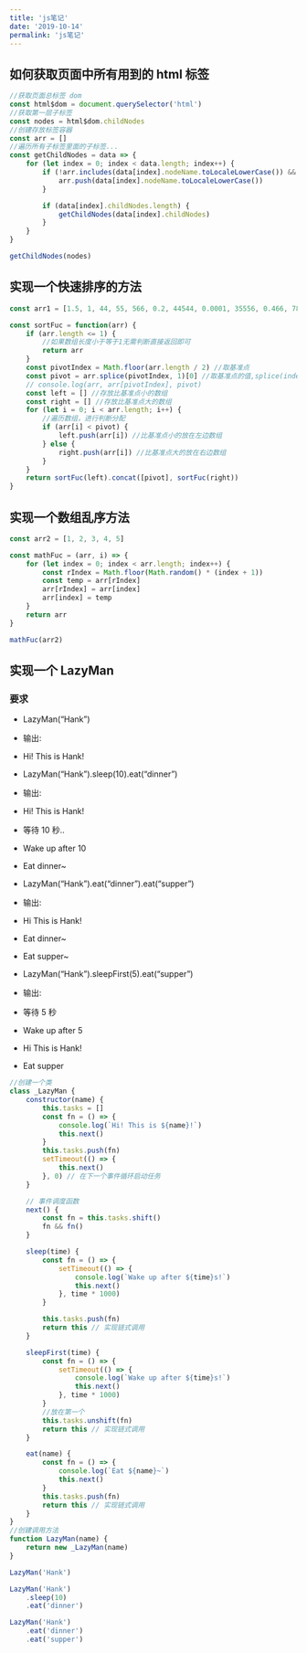 ```yaml
---
title: 'js笔记'
date: '2019-10-14'
permalink: 'js笔记'
---
```


## 如何获取页面中所有用到的 html 标签

```js
//获取页面总标签 dom
const html$dom = document.querySelector('html')
//获取第一层子标签
const nodes = html$dom.childNodes
//创建存放标签容器
const arr = []
//遍历所有子标签里面的子标签...
const getChildNodes = data => {
    for (let index = 0; index < data.length; index++) {
        if (!arr.includes(data[index].nodeName.toLocaleLowerCase()) && data[index].nodeName.indexOf('#') === -1) {
            arr.push(data[index].nodeName.toLocaleLowerCase())
        }

        if (data[index].childNodes.length) {
            getChildNodes(data[index].childNodes)
        }
    }
}

getChildNodes(nodes)
```

## 实现一个快速排序的方法

```js
const arr1 = [1.5, 1, 44, 55, 566, 0.2, 44544, 0.0001, 35556, 0.466, 78, 2354, 13, 0, 0.2, -0.3, -0.01, 46, 1, 0.1, 2]

const sortFuc = function(arr) {
    if (arr.length <= 1) {
        //如果数组长度小于等于1无需判断直接返回即可
        return arr
    }
    const pivotIndex = Math.floor(arr.length / 2) //取基准点
    const pivot = arr.splice(pivotIndex, 1)[0] //取基准点的值,splice(index,1)函数可以返回数组中被删除的那个数
    // console.log(arr, arr[pivotIndex], pivot)
    const left = [] //存放比基准点小的数组
    const right = [] //存放比基准点大的数组
    for (let i = 0; i < arr.length; i++) {
        //遍历数组，进行判断分配
        if (arr[i] < pivot) {
            left.push(arr[i]) //比基准点小的放在左边数组
        } else {
            right.push(arr[i]) //比基准点大的放在右边数组
        }
    }
    return sortFuc(left).concat([pivot], sortFuc(right))
}
```

## 实现一个数组乱序方法

```js
const arr2 = [1, 2, 3, 4, 5]

const mathFuc = (arr, i) => {
    for (let index = 0; index < arr.length; index++) {
        const rIndex = Math.floor(Math.random() * (index + 1))
        const temp = arr[rIndex]
        arr[rIndex] = arr[index]
        arr[index] = temp
    }
    return arr
}

mathFuc(arr2)
```

## 实现一个 LazyMan

### 要求

-   LazyMan(“Hank”)
-   输出:
-   Hi! This is Hank!

-   LazyMan(“Hank”).sleep(10).eat(“dinner”)
-   输出:
-   Hi! This is Hank!
-   等待 10 秒..
-   Wake up after 10
-   Eat dinner~

-   LazyMan(“Hank”).eat(“dinner”).eat(“supper”)
-   输出:
-   Hi This is Hank!
-   Eat dinner~
-   Eat supper~

-   LazyMan(“Hank”).sleepFirst(5).eat(“supper”)
-   输出:
-   等待 5 秒
-   Wake up after 5
-   Hi This is Hank!
-   Eat supper

```js
//创建一个类
class _LazyMan {
    constructor(name) {
        this.tasks = []
        const fn = () => {
            console.log(`Hi! This is ${name}!`)
            this.next()
        }
        this.tasks.push(fn)
        setTimeout(() => {
            this.next()
        }, 0) // 在下一个事件循环启动任务
    }

    // 事件调度函数
    next() {
        const fn = this.tasks.shift()
        fn && fn()
    }

    sleep(time) {
        const fn = () => {
            setTimeout(() => {
                console.log(`Wake up after ${time}s!`)
                this.next()
            }, time * 1000)
        }

        this.tasks.push(fn)
        return this // 实现链式调用
    }

    sleepFirst(time) {
        const fn = () => {
            setTimeout(() => {
                console.log(`Wake up after ${time}s!`)
                this.next()
            }, time * 1000)
        }
        //放在第一个
        this.tasks.unshift(fn)
        return this // 实现链式调用
    }

    eat(name) {
        const fn = () => {
            console.log(`Eat ${name}~`)
            this.next()
        }
        this.tasks.push(fn)
        return this // 实现链式调用
    }
}
//创建调用方法
function LazyMan(name) {
    return new _LazyMan(name)
}

LazyMan('Hank')

LazyMan('Hank')
    .sleep(10)
    .eat('dinner')

LazyMan('Hank')
    .eat('dinner')
    .eat('supper')
```
